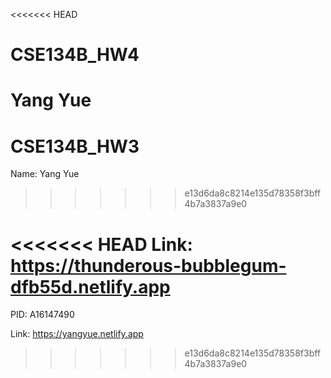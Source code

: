 <<<<<<< HEAD
# CSE134B_HW4
Yang Yue
=======
# CSE134B_HW3
Name: Yang Yue
>>>>>>> e13d6da8c8214e135d78358f3bff4b7a3837a9e0


<<<<<<< HEAD
Link: https://thunderous-bubblegum-dfb55d.netlify.app
=======
PID: A16147490

Link: https://yangyue.netlify.app
>>>>>>> e13d6da8c8214e135d78358f3bff4b7a3837a9e0
